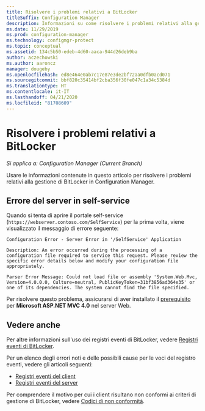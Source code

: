 ```yaml
---
title: Risolvere i problemi relativi a BitLocker
titleSuffix: Configuration Manager
description: Informazioni su come risolvere i problemi relativi alla gestione di BitLocker in Configuration Manager
ms.date: 11/29/2019
ms.prod: configuration-manager
ms.technology: configmgr-protect
ms.topic: conceptual
ms.assetid: 134c5b50-edeb-4d60-aaca-944d26deb9ba
author: aczechowski
ms.author: aaroncz
manager: dougeby
ms.openlocfilehash: ed8e464e0ab7c17e87e3de2bf72aa0dfb0acd071
ms.sourcegitcommit: bbf820c35414bf2cba356f30fe047c1a34c5384d
ms.translationtype: HT
ms.contentlocale: it-IT
ms.lasthandoff: 04/21/2020
ms.locfileid: "81708609"
---
```

# <a name="troubleshoot-bitlocker"></a>Risolvere i problemi relativi a BitLocker

*Si applica a: Configuration Manager (Current Branch)*

Usare le informazioni contenute in questo articolo per risolvere i problemi relativi alla gestione di BitLocker in Configuration Manager.

## <a name="server-error-in-self-service"></a>Errore del server in self-service

Quando si tenta di aprire il portale self-service (`https://webserver.contoso.com/SelfService`) per la prima volta, viene visualizzato il messaggio di errore seguente:

``` error
Configuration Error - Server Error in '/SelfService' Application

Description: An error occurred during the processing of a configuration file required to service this request. Please review the specific error details below and modify your configuration file appropriately.

Parser Error Message: Could not load file or assembly 'System.Web.Mvc, Version=4.0.0.0, Culture=neutral, PublicKeyToken=31bf3856ad364e35' or one of its dependencies. The system cannot find the file specified.
```

Per risolvere questo problema, assicurarsi di aver installato il [prerequisito](../../plan-design/bitlocker-management.md#prerequisites) per **Microsoft ASP.NET MVC 4.0** nel server Web.

## <a name="see-also"></a>Vedere anche

Per altre informazioni sull'uso dei registri eventi di BitLocker, vedere [Registri eventi di BitLocker](about-event-logs.md).

Per un elenco degli errori noti e delle possibili cause per le voci del registro eventi, vedere gli articoli seguenti:

- [Registri eventi del client](client-event-logs.md)
- [Registri eventi del server](server-event-logs.md)

Per comprendere il motivo per cui i client risultano non conformi ai criteri di gestione di BitLocker, vedere [Codici di non conformità](non-compliance-codes.md).
